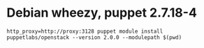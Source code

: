 # Debian wheezy, puppet 2.7.18-4

    http_proxy=http://proxy:3128 puppet module install puppetlabs/openstack --version 2.0.0 --modulepath $(pwd)
